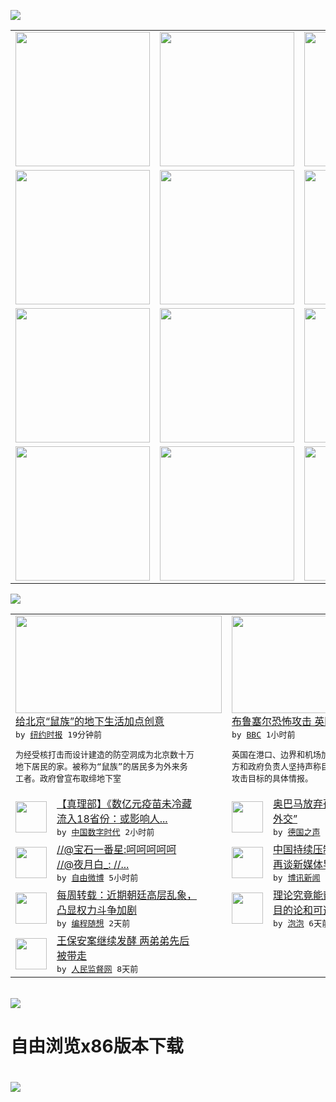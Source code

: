 

<a href="https://github.com/greatfire/z/raw/master/FreeBrowser.apk"><img src="https://raw.githubusercontent.com/greatfire/wiki/master/x/header.png" /></a><table><tr><td width="262" align="center" valign="center"><a href="https://github.com/greatfire/wiki/wiki/nyt" title="纽约时报中文网 国际纵览"><img src="https://raw.githubusercontent.com/greatfire/wiki/master/x/nyt_flag.png" width="215"/></a></td><td width="262" align="center" valign="center"><a href="https://github.com/greatfire/wiki/wiki/dw" title=""><img src="https://raw.githubusercontent.com/greatfire/wiki/master/x/dw_flag.png" width="215"/></a></td><td width="262" align="center" valign="center"><a href="https://github.com/greatfire/wiki/wiki/rmjd" title=""><img src="https://raw.githubusercontent.com/greatfire/wiki/master/x/rmjd_flag.png" width="215"/></a></td></tr><tr><td width="262" align="center" valign="center"><a href="https://github.com/paopaonetizen/website" title="泡泡 - 未经审查的互联网信息"><img src="https://raw.githubusercontent.com/greatfire/wiki/master/x/pp_flag.png" width="215"/></a></td><td width="262" align="center" valign="center"><a href="https://github.com/getlantern/mirror" title="以及自由微博和GreatFire.org官方中文论坛"><img src="https://raw.githubusercontent.com/greatfire/wiki/master/x/lantern_flag.png" width="215"/></a></td><td width="262" align="center" valign="center"><a href="https://github.com/cdtmirrors/m/" title=""><img src="https://raw.githubusercontent.com/greatfire/wiki/master/x/cdt_flag.png" width="215"/></a></td></tr><tr><td width="262" align="center" valign="center"><a href="https://github.com/program-think/blog" title="编程随想的博客"><img src="https://raw.githubusercontent.com/greatfire/wiki/master/x/pt_flag.png" width="215"/></a></td><td width="262" align="center" valign="center"><a href="https://github.com/greatfire/wiki/wiki/bbc" title=""><img src="https://raw.githubusercontent.com/greatfire/wiki/master/x/bbc_flag.png" width="215"/></a></td><td width="262" align="center" valign="center"><a href="https://github.com/freeweibo/s" title="自由微博 - 匿名和不受屏蔽的新浪微博搜索"><img src="https://raw.githubusercontent.com/greatfire/wiki/master/x/fw_flag.png" width="215"/></a></td></tr><tr><td width="262" align="center" valign="center"><a href="https://github.com/greatfire/wiki/wiki/google" title=""><img src="https://raw.githubusercontent.com/greatfire/wiki/master/x/google_flag.png" width="215"/></a></td><td width="262" align="center" valign="center"><a href="https://github.com/bxnews/boxun" title=""><img src="https://raw.githubusercontent.com/greatfire/wiki/master/x/bx_flag.png" width="215"/></a></td><td width="262" align="center" valign="center"><a href="https://github.com/greatfire/wiki/wiki/open-source" title="欢迎访问GreatFire.org开发者项目网站"><img src="https://raw.githubusercontent.com/greatfire/wiki/master/x/open-source_flag.png" width="215"/></a></td></tr></table><img src="https://raw.githubusercontent.com/greatfire/wiki/master/x/newsfeed text.png" /><table cols="4"><tr><td colspan="2" width="380"><a href="https://d3qlz4p8smvoli.cloudfront.net/china/20160322/c22beijing/"><img src="http://static01.nyt.com/images/2016/03/10/world/chinabasement-web1/chinabasement-web1-articleLarge.jpg" width="330" height="156"/></a></br><a href="https://d3qlz4p8smvoli.cloudfront.net/china/20160322/c22beijing/">给北京“鼠族”的地下生活加点创意</a></br><kbd> by <a href="http://m.cn.nytimes.com/">纽约时报</a> 19分钟前 </kbd></br><pre>为经受核打击而设计建造的防空洞成为北京数十万<br/>地下居民的家。被称为“鼠族”的居民多为外来务<br/>工者。政府曾宣布取缔地下室</pre></td><td colspan="2" width="380"><a href="http://www.bbc.com/zhongwen/simp/uk/2016/03/160322_uk_security"><img src="http://a.files.bbci.co.uk/worldservice/live/assets/images/2016/03/22/160322215012_heathrow_144x81_reuters_nocredit.jpg" width="330" height="156"/></a></br><a href="http://www.bbc.com/zhongwen/simp/uk/2016/03/160322_uk_security">布鲁塞尔恐怖攻击 英国加强安全戒备</a></br><kbd> by <a href="http://www.bbc.co.uk/zhongwen/simp">BBC</a> 1小时前 </kbd></br><pre>英国在港口、边界和机场加强了安全措施，尽管警<br/>方和政府负责人坚持声称目前没有得到英国会成为<br/>攻击目标的具体情报。</pre></td></tr><tr><td><img src="http://i2.wp.com/chinadigitaltimes.net/chinese/files/2011/05/zhenlibu.jpg?resize=550%2C120" width="50" height="50"/></td><td width="280"><a href="http://feedproxy.google.com/~r/chinadigitaltimes/odSQ/~3/Wxyi1Q2lAaU/">【真理部】《数亿元疫苗未冷藏<br/>流入18省份：或影响人...</a></br><kbd> by <a href="http://chinadigitaltimes.net/chinese/">中国数字时代</a> 2小时前 </kbd></td><td><img src="http://www.dw.com/image/0,,19134140_302,00.jpg" width="50" height="50"/></td><td width="280"><a href="http://dw.com/p/1IHtP?maca=chi-GK-text-greatfire-all-chinese-15625-xml-mrss">奥巴马放弃孤立政策转向“棒球<br/>外交”</a></br><kbd> by <a href="http://dw.de">德国之声</a> 3小时前 </kbd></td></tr><tr><td><img src="http://ww1.sinaimg.cn/large/5eac8cf4jw1f25to4b0tjj20hn0m8gn8.jpg" width="50" height="50"/></td><td width="280"><a href="https://freeweibo.com/weibo/3956015231873137">//@宝石一番星:呵呵呵呵呵<br/>//@夜月白_: //...</a></br><kbd> by <a href="https://freeweibo.com/">自由微博</a> 5小时前 </kbd></td><td><img src="http://www.boxun.com/news/images/2016/03/201603220045china1.jpg" width="50" height="50"/></td><td width="280"><a href="http://www.boxun.com/news/gb/china/2016/03/201603220045.shtml">中国持续压制网络空间人民日报<br/>再谈新媒体导向请看博讯...</a></br><kbd> by <a href="http://www.boxun.com">博讯新闻</a> 1天前 </kbd></td></tr><tr><td><img src="http://lh5.googleusercontent.com/LyvA_7X_de5kLfjnL4NsJuqGcwbpfgCUzCMj9BkAuE1qyZAjkAcBaxFI9zxUWwzIcJjfgjaxBSs8QxSTaUbjeW2zIe_F6r3ERmIcCHf45btE6VH3OIxzw7d1u1o3CmIT7bVzPn95PnA" width="50" height="50"/></td><td width="280"><a href="http://feedproxy.google.com/~r/programthink/~3/rrDQpg3qSFs/weekly-share-98.html">每周转载：近期朝廷高层乱象，<br/>凸显权力斗争加剧</a></br><kbd> by <a href="http://program-think.blogspot.com">编程随想</a> 2天前 </kbd></td><td><img src="https://raw.githubusercontent.com/greatfire/wiki/master/x/pp_logo.png" width="50" height="50"/></td><td width="280"><a href="https://pao-pao.net/article/680">理论究竟能帮你多少？——关于<br/>目的论和可选择性的错觉</a></br><kbd> by <a href="https://pao-pao.net">泡泡</a> 6天前 </kbd></td></tr><tr><td><img src="https://raw.githubusercontent.com/greatfire/wiki/master/x/rmjd_logo.png" width="50" height="50"/></td><td width="280"><a href="http://www.rmjdw.com//fanfuqianshao/20160315/15518.html">王保安案继续发酵 两弟弟先后<br/>被带走 </a></br><kbd> by <a href="http://www.rmjdw.com/">人民监督网</a> 8天前 </kbd></td></table></br><a href="https://github.com/greatfire/z/raw/master/FreeBrowser.apk"><img src="https://raw.githubusercontent.com/greatfire/wiki/master/x/download app.png" /></a><h1>自由浏览x86版本下载<h1><a href="https://github.com/greatfire/z/raw/master/FreeBrowser-x86.apk"><img src="https://raw.githubusercontent.com/greatfire/images/master/fb86.qr.png" /></a>